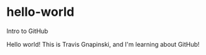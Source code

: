 # hello-world
Intro to GitHub

Hello world! This is Travis Gnapinski, and I'm learning about GitHub!
